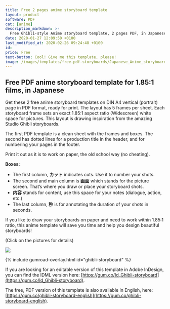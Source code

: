 ```yaml
---
title: Free 2 pages anime storyboard template
layout: product
software: PDF
cat: [anime]
description_markdown: >-
  Free Ghibli-style Anime storyboard template, 2 pages PDF, in Japanese, for 1.85:1 aspect ratio on A4 vertical.
date: 2020-01-27 12:09:50 +0100
last_modified_at: 2020-02-26 09:24:48 +0100
id:
price: Free
text-button: Cool! Give me this template, please!
image: /images/templates/free-pdf-storyboards/Japanese_Anime_storyboard-template_1.85x1_A4-vertical.png
---
```


## Free PDF anime storyboard template for 1.85:1 films, in Japanese

Get these 2 free anime storyboard templates on DIN A4 vertical (portrait) page in PDF format, ready for print. The layout has 5 frames per sheet. Each storyboard frame sets an exact 1.85:1 aspect ratio (Widescreen) white space for pictures. This layout is drawing inspiration from the amazing Studio Ghibli storyboards.

The first PDF template is a clean sheet with the frames and boxes. The second has dotted lines for a production title in the header, and for numbering your pages in the footer.

Print it out as it is to work on paper, the old school way (no cheating).

**Boxes:**

- The first column, **カット** indicates cuts. Use it to number your shots.
- The second and main column is **画面** which stands for the picture screen. That’s where you draw or place your storyboard shots.
- **内容** stands for content, use this space for your notes (dialogue, action, etc.)
- The last column, **秒** is for annotating the duration of your shots in seconds.


If you like to draw your storyboards on paper and need to work within 1.85:1 ratio, this anime template will save you time and help you design beautiful storyboards!

<p class="tc f5 black-30 measure-wide lh-copy avenir">
(Click on the pictures for details)
</p>

<a href="https://gum.co/ghibli-storyboard" class="no-underline pv2 grow db"><img class="w-100" src="{{site.baseurl}}/images/templates/free-pdf-storyboards/Japanese_Anime_storyboard-template_1.85x1_A4-vertical.png"></a>

{% include gumroad-overlay.html id="ghibli-storyboard" %}

If you are looking for an editable version of this template in Adobe InDesign, you can find the IDML version here: [https://gum.co/Id_Ghibli-storyboard](https://gum.co/Id_Ghibli-storyboard).

The free, PDF version of this template is also available in English, here: [https://gum.co/ghibli-storyboard-english](https://gum.co/ghibli-storyboard-english).
